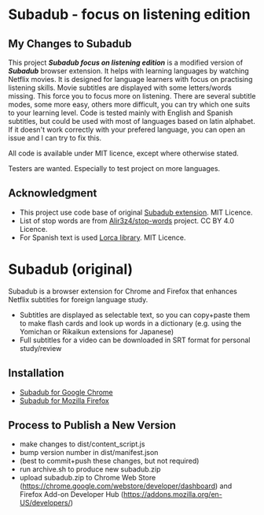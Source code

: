# Subadub - focus on listening edition

## My Changes to Subadub

This project ***Subadub focus on listening edition*** is a modified version of ***Subadub*** browser extension. 
It helps with learning languages by watching Netflix movies. It is designed for language learners with focus on practising listening skills. 
Movie subtitles are displayed with some letters/words missing. This force you to focus more on listening.
There are several subtitle modes, some more easy, others more difficult, you can try which one suits to your learning level.
Code is tested mainly with English and Spanish subtitles, but could be used with most of languages based on latin alphabet.
If it doesn't work correctly with your prefered language, you can open an issue and I can try to fix this.

All code is available under MIT licence, except where otherwise stated.

Testers are wanted. Especially to test project on more languages.

## Acknowledgment
- This project use code base of original [Subadub extension](https://github.com/rsimmons/subadub). MIT Licence.
- List of stop words are from [Alir3z4/stop-words](https://github.com/Alir3z4/stop-words) project. CC BY 4.0 Licence.
- For Spanish text is used [Lorca library](https://github.com/dmarman/lorca). MIT Licence.

# Subadub (original)

Subadub is a browser extension for Chrome and Firefox that enhances Netflix subtitles for foreign language study.

- Subtitles are displayed as selectable text, so you can copy+paste them to make flash cards and look up words in a dictionary (e.g. using the Yomichan or Rikaikun extensions for Japanese)
- Full subtitles for a video can be downloaded in SRT format for personal study/review

## Installation

- [Subadub for Google Chrome](https://chrome.google.com/webstore/detail/subadub/jamiekdimmhnnemaaimmdahnahfmfdfk)
- [Subadub for Mozilla Firefox](https://addons.mozilla.org/en-US/firefox/addon/subadub/)

## Process to Publish a New Version

- make changes to dist/content_script.js
- bump version number in dist/manifest.json
- (best to commit+push these changes, but not required)
- run archive.sh to produce new subadub.zip
- upload subadub.zip to Chrome Web Store (https://chrome.google.com/webstore/developer/dashboard) and Firefox Add-on Developer Hub (https://addons.mozilla.org/en-US/developers/)
